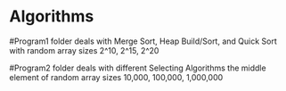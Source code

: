 # Algorithms

#Program1 folder deals with Merge Sort, Heap Build/Sort, and Quick Sort with random array sizes 2^10, 2^15, 2^20

#Program2 folder deals with different Selecting Algorithms the middle element of random array sizes 10,000, 100,000, 1,000,000